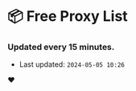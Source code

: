 # :package: Free Proxy List
### Updated every 15 minutes.

- Last updated: `2024-05-05 10:26`

:heart:
